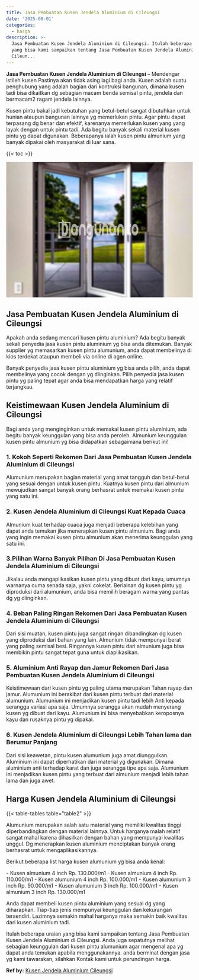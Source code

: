 ```yaml
---
title: Jasa Pembuatan Kusen Jendela Aluminium di Cileungsi
date: '2025-08-01'
categories:
  - harga
description: >-
  Jasa Pembuatan Kusen Jendela Aluminium di Cileungsi. Itulah beberapa uraian
  yang bisa kami sampaikan tentang Jasa Pembuatan Kusen Jendela Aluminium di
  Cileun...
---
```


**Jasa Pembuatan Kusen Jendela Aluminium di Cileungsi** – Mendengar istileh kusen Pastinya akan tidak asing lagi bagi anda. Kusen adalah suatu penghubung yang adalah bagian dari kontruksi bangunan, dimana kusen tadi bisa dikaitkan dg sebagian macam benda semisal pintu, jendela dan bermacam2 ragam jendela lainnya.

Kusen pintu bakal jadi kebutuhan yang betul-betul sangat dibutuhkan untuk hunian ataupun bangunan lainnya yg memerlukan pintu. Agar pintu dapat terpasang dg benar dan efektif, karenanya memerlukan kusen yang yang layak dengan untuk pintu tadi. Ada begitu banyak sekali material kusen pintu yg dapat digunakan. Beberapanya ialah kusen pintu almunium yang banyak dipakai oleh masyarakat di luar sana.

{{< toc >}}

![Jasa Pembuatan Kusen Jendela Aluminium di Cileungsi](/images/harga-kusen-jendela-alumunium-03.png)

## Jasa Pembuatan Kusen Jendela Aluminium di Cileungsi

Apakah anda sedang mencari kusen pintu aluminium? Ada begitu banyak sekali penyedia jasa kusen pintu aluminium yg bisa anda ditemukan. Banyak supplier yg memasarkan kusen pintu alumunium, anda dapat membelinya di kios terdekat ataupun membeli via online di agen online.

Banyak penyedia jasa kusen pintu aluminium yg bisa anda pilih, anda dapat membelinya yang cocok dengan yg diinginkan. Pilih penyedia jasa kusen pintu yg paling tepat agar anda bisa mendapatkan harga yang relatif terjangkau.

## Keistimewaan Kusen Jendela Aluminium di Cileungsi

Bagi anda yang menginginkan untuk memakai kusen pintu aluminium, ada begitu banyak keunggulan yang bisa anda peroleh. Almunium keunggulan kusen pintu almunium yg bisa didapatkan sebagaimana berikut ini!

### 1\. Kokoh Seperti Rekomen Dari Jasa Pembuatan Kusen Jendela Aluminium di Cileungsi

Alumunium merupakan bagian material yang amat tangguh dan betul-betul yang sesuai dengan untuk kusen pintu. Kuatnya kusen pintu dari almunium mewujudkan sangat banyak orang berhasrat untuk memakai kusen pintu yang satu ini.

### 2\. Kusen Jendela Aluminium di Cileungsi Kuat Kepada Cuaca

Almunium kuat terhadap cuaca juga menjadi beberapa kelebihan yang dapat anda temukan jika menerapkan kusen pintu almunium. Bagi anda yang ingin memakai kusen pintu almunium akan menerima keunggulan yang satu ini.

### 3.Pilihan Warna Banyak Pilihan Di Jasa Pembuatan Kusen Jendela Aluminium di Cileungsi

Jikalau anda mengaplikasikan kusen pintu yang dibuat dari kayu, umumnya warnanya cuma senada saja, yakni cokelat. Berlainan dg kusen pintu yg diproduksi dari alumunium, anda bisa memilih beragam warna yang pantas dg yg diinginkan.

### 4\. Beban Paling Ringan Rekomen Dari Jasa Pembuatan Kusen Jendela Aluminium di Cileungsi

Dari sisi muatan, kusen pintu juga sangat ringan dibandingkan dg kusen yang diproduksi dari bahan yang lain. Almunium tidak mempunyai berat yang paling semisal besi. Ringannya kusen pintu dari almunium juga bisa membikin pintu sangat tepat guna untuk diaplikasikan.

### 5\. Aluminium Anti Rayap dan Jamur Rekomen Dari Jasa Pembuatan Kusen Jendela Aluminium di Cileungsi

Keistimewaan dari kusen pintu yg paling utama merupakan Tahan rayap dan jamur. Alumunium ini berakibat dari kusen pintu terbuat dari material alumunium. Alumunium ini menjadikan kusen pintu tadi lebih Anti kepada serangga variasi apa saja. Umumnya serangga akan mudah menyerang kusen yg dibuat dari kayu. Alumunium ini bisa menyebabkan keroposnya kayu dan rusaknya pintu yg dipakai.

### 6\. Kusen Jendela Aluminium di Cileungsi Lebih Tahan lama dan Berumur Panjang

Dari sisi keawetan, pintu kusen alumunium juga amat diunggulkan. Aluminium ini dapat diperhatikan dari material yg digunakan. Dimana aluminium anti terhadap karat dan juga serangga tipe apa saja. Alumunium ini menjadikan kusen pintu yang terbuat dari almunium menjadi lebih tahan lama dan juga awet.

## Harga Kusen Jendela Aluminium di Cileungsi

{{< table-tables table="table2" >}}

Alumunium merupakan salah satu material yang memiliki kwalitas tinggi diperbandingkan dengan material lainnya. Untuk harganya malah relatif sangat mahal karena dihasilkan dengan bahan yang mempunyai kwalitas unggul. Dg menerapkan kusen aluminium menciptakan banyak orang berhasrat untuk mengaplikasikannya.

Berikut beberapa list harga kusen alumunium yg bisa anda kenal:

\- Kusen almunium 4 inch Rp. 130.000/m1 - Kusen almunium 4 inch Rp. 110.000/m1 - Kusen alumunium 4 inch Rp. 100.000/m1 - Kusen alumunium 3 inch Rp. 90.000/m1 - Kusen alumunium 3 inch Rp. 100.000/m1 - Kusen almunium 3 inch Rp. 130.000/m1

Anda dapat membeli kusen pintu aluminium yang sesuai dg yang diharapkan. Tiap-tiap jenis mempunyai keunggulan dan kekurangan tersendiri. Lazimnya semakin mahal harganya maka semakin baik kwalitas dari kusen aluminium tadi.

Itulah beberapa uraian yang bisa kami sampaikan tentang Jasa Pembuatan Kusen Jendela Aluminium di Cileungsi. Anda juga sepatutnya melihat sebagian keunggulan dari kusen pintu alumunium agar mengenal apa yg dapat anda temukan apabila menggunakannya. anda berminat dengan jasa yg kami tawarakan, silahkan Kontak kami untuk perundingan harga.

**Ref by:** [Kusen Jendela Aluminium Cileungsi](https://id.wikipedia.org/wiki/Kusen)
